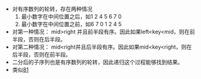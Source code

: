 * 对有序数列的轮转，存在两种情况
	1. 最小数字在中间位置之后，如1 2 4 5 6 7 0
	2. 最小数字在中间位置之前，如6 7 0 1 2 4 5
* 对第一种情况：
	mid>right 并且前半段有序。因此如果left<key<mid，则在前半段，否则在后半段。
* 对第二种情况：
	mid<right并且后半段有序。因此如果mid<key<right，则在后半段，否则在前半段。
* 二分后的子序列也是有序数列的轮转，因此递归这个过程能够找到结果。
* 类似[81](../81)

